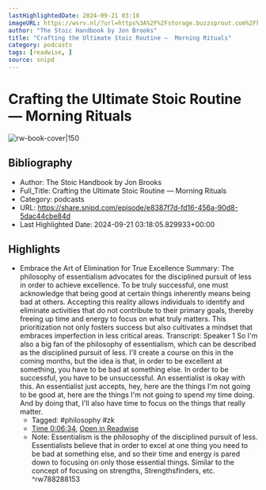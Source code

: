 ```yaml
---
lastHighlightedDate: 2024-09-21 03:18
imageURL: https://wsrv.nl/?url=https%3A%2F%2Fstorage.buzzsprout.com%2Fkd009xqcyrti4hk4voddgij8nb2q%3F.jpg&w=100&h=100
author: "The Stoic Handbook by Jon Brooks"
title: "Crafting the Ultimate Stoic Routine —  Morning Rituals"
category: podcasts
tags: [readwise, ]
source: snipd
---
```

# Crafting the Ultimate Stoic Routine —  Morning Rituals

![rw-book-cover|150](https://wsrv.nl/?url=https%3A%2F%2Fstorage.buzzsprout.com%2Fkd009xqcyrti4hk4voddgij8nb2q%3F.jpg&w=100&h=100)

## Bibliography
- Author: The Stoic Handbook by Jon Brooks
- Full_Title: Crafting the Ultimate Stoic Routine —  Morning Rituals
- Category: podcasts
- URL: https://share.snipd.com/episode/e8387f7d-fd16-456a-90d8-5dac44cbe84d
- Last Highlighted Date: 2024-09-21 03:18:05.829933+00:00

## Highlights
- Embrace the Art of Elimination for True Excellence
  Summary:
  The philosophy of essentialism advocates for the disciplined pursuit of less in order to achieve excellence.
  To be truly successful, one must acknowledge that being good at certain things inherently means being bad at others. Accepting this reality allows individuals to identify and eliminate activities that do not contribute to their primary goals, thereby freeing up time and energy to focus on what truly matters.
  This prioritization not only fosters success but also cultivates a mindset that embraces imperfection in less critical areas.
  Transcript:
  Speaker 1
  So I'm also a big fan of the philosophy of essentialism, which can be described as the disciplined pursuit of less. I'll create a course on this in the coming months, but the idea is that, in order to be excellent at something, you have to be bad at something else. In order to be successful, you have to be unsuccessful. An essentialist is okay with this. An essentialist just accepts, hey, here are the things I'm not going to be good at, here are the things I'm not going to spend my time doing. And by doing that, I'll also have time to focus on the things that really matter. 
    - Tagged: #philosophy #zk
    - [Time 0:06:34](https://share.snipd.com/snip/9a583363-e70b-4c85-9588-d7fc835c99da), [Open in Readwise](https://readwise.io/open/788288153)
    - Note: Essentialism is the philosophy of the disciplined pursuit of less. Essentialists believe that in order to excel at one thing you need to be bad at something else, and so their time and energy is pared down to focusing on only those essential things. Similar to the concept of focusing on strengths, Strengthsfinders, etc.
^rw788288153


